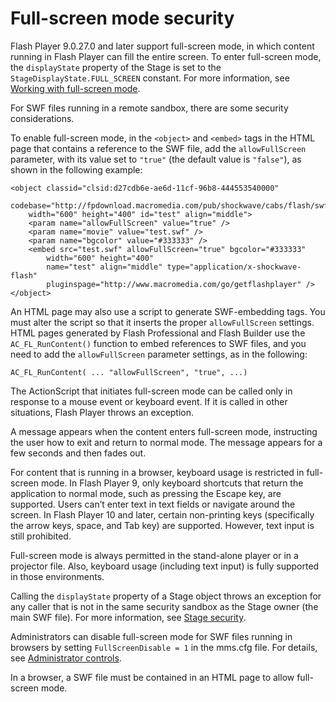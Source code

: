 # Full-screen mode security

<div>

Flash Player 9.0.27.0 and later support full-screen mode, in which content
running in Flash Player can fill the entire screen. To enter full-screen mode,
the `displayState` property of the Stage is set to the
`StageDisplayState.FULL_SCREEN` constant. For more information, see
[Working with full-screen mode](WS2E9C7F3B-6A7C-4c5d-8ADD-5B23446FBEEB.html).

For SWF files running in a remote sandbox, there are some security
considerations.

To enable full-screen mode, in the `<object>` and `<embed>` tags in the HTML
page that contains a reference to the SWF file, add the `allowFullScreen`
parameter, with its value set to `"true"` (the default value is `"false"`), as
shown in the following example:

    <object classid="clsid:d27cdb6e-ae6d-11cf-96b8-444553540000"
    	codebase="http://fpdownload.macromedia.com/pub/shockwave/cabs/flash/swflash.cab#version=9,0,18,0"
    	width="600" height="400" id="test" align="middle">
    	<param name="allowFullScreen" value="true" />
    	<param name="movie" value="test.swf" />
    	<param name="bgcolor" value="#333333" />
    	<embed src="test.swf" allowFullScreen="true" bgcolor="#333333"
    		width="600" height="400"
    		name="test" align="middle" type="application/x-shockwave-flash"
    		pluginspage="http://www.macromedia.com/go/getflashplayer" />
    </object>

An HTML page may also use a script to generate SWF-embedding tags. You must
alter the script so that it inserts the proper `allowFullScreen` settings. HTML
pages generated by Flash Professional and Flash Builder use the
`AC_FL_RunContent()` function to embed references to SWF files, and you need to
add the `allowFullScreen` parameter settings, as in the following:

    AC_FL_RunContent( ... "allowFullScreen", "true", ...)

The ActionScript that initiates full-screen mode can be called only in response
to a mouse event or keyboard event. If it is called in other situations, Flash
Player throws an exception.

A message appears when the content enters full-screen mode, instructing the user
how to exit and return to normal mode. The message appears for a few seconds and
then fades out.

For content that is running in a browser, keyboard usage is restricted in
full-screen mode. In Flash Player 9, only keyboard shortcuts that return the
application to normal mode, such as pressing the Escape key, are supported.
Users can’t enter text in text fields or navigate around the screen. In Flash
Player 10 and later, certain non-printing keys (specifically the arrow keys,
space, and Tab key) are supported. However, text input is still prohibited.

Full-screen mode is always permitted in the stand-alone player or in a projector
file. Also, keyboard usage (including text input) is fully supported in those
environments.

Calling the `displayState` property of a Stage object throws an exception for
any caller that is not in the same security sandbox as the Stage owner (the main
SWF file). For more information, see
[Stage security](WS5b3ccc516d4fbf351e63e3d118a9b90204-7e27.html).

Administrators can disable full-screen mode for SWF files running in browsers by
setting `FullScreenDisable = 1` in the mms.cfg file. For details, see
[Administrator controls](WS5b3ccc516d4fbf351e63e3d118a9b90204-7c95.html).

In a browser, a SWF file must be contained in an HTML page to allow full-screen
mode.

</div>

<div>

<div>

</div>

</div>

